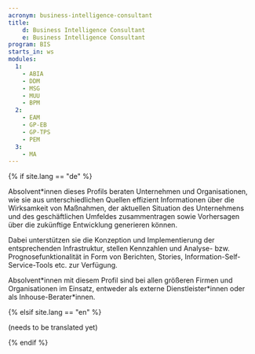 ```yaml
---
acronym: business-intelligence-consultant
title: 
    d: Business Intelligence Consultant
    e: Business Intelligence Consultant
program: BIS
starts_in: ws
modules:
  1:
    - ABIA
    - DDM
    - MSG
    - MUU
    - BPM
  2:
    - EAM
    - GP-EB
    - GP-TPS
    - PEM
  3:
    - MA
---
```


{% if site.lang == "de" %}

Absolvent\*innen dieses Profils beraten Unternehmen und Organisationen, wie sie aus unterschiedlichen Quellen 
effizient Informationen über die Wirksamkeit von Maßnahmen, der aktuellen Situation des Unternehmens und des 
geschäftlichen Umfeldes zusammentragen sowie Vorhersagen über die zukünftige Entwicklung generieren können. 

Dabei unterstützen sie die Konzeption und Implementierung der entsprechenden Infrastruktur, stellen Kennzahlen
und Analyse- bzw. Prognosefunktionalität in Form von Berichten, Stories, Information-Self-Service-Tools etc. 
zur Verfügung.

Absolvent\*innen mit diesem Profil sind bei allen größeren Firmen und Organisationen im Einsatz, entweder als 
externe Dienstleister\*innen oder als Inhouse-Berater\*innen. 
 
{% elsif site.lang == "en" %}

(needs to be translated yet)

{% endif %}